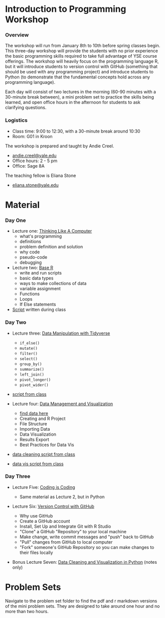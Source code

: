 # Introduction to Programming Workshop

### Overview 

The workshop will run from January 8th to 10th before spring classes begin. This three-day workshop will provide the students with no prior experience the basic programming skills required to take full advantage of YSE course offerings. The workshop will heavily focus on the programming language R, but it will introduce students to version control with GitHub (something that should be used with any programming project) and introduce students to Python (to demonstrate that the fundamental concepts hold across any programming language). 

Each day will consist of two lectures in the morning (60-90 minutes with a 30-minute break between), a mini problem set to practice the skills being learned, and open office hours in the afternoon for students to ask clarifying questions. 


### Logistics 

- Class time: 9:00 to 12:30, with a 30-minute break around 10:30 
- Room: G01 in Kroon


The workshop is prepared and taught by Andie Creel. 

- andie.creel@yale.edu
- Office hours: 2 - 5 pm
- Office: Sage 8A


The teaching fellow is Eliana Stone

- eliana.stone@yale.edu

# Material 

### Day One 
- Lecture one: [Thinking Like A Computer](lecture_material/1_think_like_computer.pdf)
	- what's programming
	- definitions 
	- problem definition and solution
	- why code
	- pseudo-code
	- debugging
- Lecture two: [Base R](lecture_material/2_base_R.pdf)
	- write and run scripts
	- basic data types
	- ways to make collections of data
	- variable assignment 
	- Functions
	- Loops
	- If Else statements 
- [Script](class_scripts/2025/day_1_script.R) written during class
	
### Day Two 
- Lecture three: [Data Manipulation with Tidyverse](lecture_material/3_data_manip_tidyverse.pdf) 

    - `if_else()`
    - `mutate()`
    - `filter()`
    - `select()`
    - `group_by()`
    - `summarize()`
    - `left_join()`
    - `pivot_longer()`
    - `pivot_wider()`
- [script from class](class_scripts/2025/day_2_0_script.R)
    
    
- Lecture four: [Data Management and Visualization](lecture_material/4_data_manage_vis/4_data_manage_vis.pdf)

    - [find data here](https://github.com/a5creel/intro_to_programming/blob/main/lecture_material/4_data_manage_vis/data/raw_data/mpg.csv)
    - Creating and R Project
    - File Structure 
    - Importing Data 
    - Data Visualization 
    - Results Export
    - Best Practices for Data Vis
- [data cleaning script from class](class_scripts/2025/day_2_1_data_cleaning.R)
- [data vis script from class](class_scripts/2025/day_2_1_data_cleaning.R)


### Day Three 
- Lecture Five: [Coding is Coding](lecture_material/5_python_I.pdf)
    - Same material as Lecture 2, but in Python
    
    
- Lecture Six: [Version Control with GitHub](lecture_material/6_github.pdf)

    - Why use GitHub
    - Create a GitHub account
    - Install, Set Up and Integrate Git with R Studio
    - "Clone" a GitHub "Repository" to your local machine
    - Make change, write commit messages and "push" back to GitHub
    - "Pull" changes from GitHub to local computer
    - "Fork" someone's GitHub Repository so you can make changes to their files locally 
    
- Bonus Lecture Seven: [Data Cleaning and Visualization in Python](lecture_material/7_python_II/7_python_II.pdf) (notes only)

# Problem Sets 

Navigate to the problem set folder to find the pdf and r markdown versions of the mini problem sets. They are designed to take around one hour and no more than two hours. 

<!--# Notes to Self for next time 

- Have an optional first session for downloading R and R Studio
- Go slower? 
  - even with 90 min lectures people thought it was fast 
  - maybe split the first base R lecture into two lectures and have an on-the-board example of loops and indexing with i  
  - if Base R splits to two, would need to get rid of lecture (maybe get rid of github?)
- if GitHub stays, ask Eliana to do it with GitHub desktop instead -->

